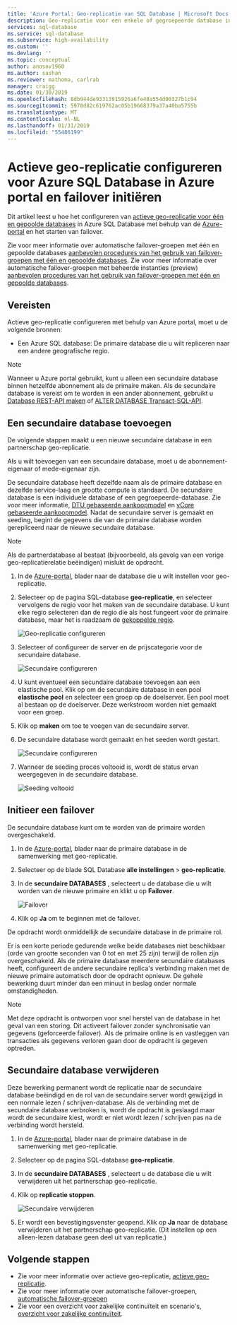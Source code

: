 ```yaml
---
title: 'Azure Portal: Geo-replicatie van SQL Database | Microsoft Docs'
description: Geo-replicatie voor een enkele of gegroepeerde database in Azure SQL Database met behulp van de Azure-portal en initiëren failover configureren
services: sql-database
ms.service: sql-database
ms.subservice: high-availability
ms.custom: ''
ms.devlang: ''
ms.topic: conceptual
author: anosov1960
ms.author: sashan
ms.reviewer: mathoma, carlrab
manager: craigg
ms.date: 01/30/2019
ms.openlocfilehash: 8db944de93313915926a6fe48a554d00327b1c94
ms.sourcegitcommit: 5978d82c619762ac05b19668379a37a40ba5755b
ms.translationtype: MT
ms.contentlocale: nl-NL
ms.lasthandoff: 01/31/2019
ms.locfileid: "55486199"
---
```

# <a name="configure-active-geo-replication-for-azure-sql-database-in-the-azure-portal-and-initiate-failover"></a>Actieve geo-replicatie configureren voor Azure SQL Database in Azure portal en failover initiëren

Dit artikel leest u hoe het configureren van [actieve geo-replicatie voor één en gepoolde databases](sql-database-active-geo-replication.md#active-geo-replication-terminology-and-capabilities) in Azure SQL Database met behulp van de [Azure-portal](http://portal.azure.com) en het starten van failover.

Zie voor meer informatie over automatische failover-groepen met één en gepoolde databases [aanbevolen procedures van het gebruik van failover-groepen met één en gepoolde databases](sql-database-auto-failover-group.md#best-practices-of-using-failover-groups-with-single-databases-and-elastic-pools). Zie voor meer informatie over automatische failover-groepen met beheerde instanties (preview) [aanbevolen procedures van het gebruik van failover-groepen met één en gepoolde databases](sql-database-auto-failover-group.md#best-practices-of-using-failover-groups-with-managed-instances).

## <a name="prerequisites"></a>Vereisten

Actieve geo-replicatie configureren met behulp van Azure portal, moet u de volgende bronnen:

* Een Azure SQL database: De primaire database die u wilt repliceren naar een andere geografische regio.

> [!Note]
Wanneer u Azure portal gebruikt, kunt u alleen een secundaire database binnen hetzelfde abonnement als de primaire maken. Als de secundaire database is vereist om te worden in een ander abonnement, gebruikt u [Database REST-API maken](https://docs.microsoft.com/rest/api/sql/databases/createorupdate) of [ALTER DATABASE Transact-SQL-API](https://docs.microsoft.com/en-us/sql/t-sql/statements/alter-database-transact-sql).

## <a name="add-a-secondary-database"></a>Een secundaire database toevoegen

De volgende stappen maakt u een nieuwe secundaire database in een partnerschap geo-replicatie.  

Als u wilt toevoegen van een secundaire database, moet u de abonnement-eigenaar of mede-eigenaar zijn.

De secundaire database heeft dezelfde naam als de primaire database en dezelfde service-laag en grootte compute is standaard. De secundaire database is een individuele database of een gegroepeerde-database. Zie voor meer informatie, [DTU gebaseerde aankoopmodel](sql-database-service-tiers-dtu.md) en [vCore gebaseerde aankoopmodel](sql-database-service-tiers-vcore.md).
Nadat de secundaire server is gemaakt en seeding, begint de gegevens die van de primaire database worden gerepliceerd naar de nieuwe secundaire database.

> [!NOTE]
> Als de partnerdatabase al bestaat (bijvoorbeeld, als gevolg van een vorige geo-replicatierelatie beëindigen) mislukt de opdracht.

1. In de [Azure-portal](http://portal.azure.com), blader naar de database die u wilt instellen voor geo-replicatie.
2. Selecteer op de pagina SQL-database **geo-replicatie**, en selecteer vervolgens de regio voor het maken van de secundaire database. U kunt elke regio selecteren dan de regio die als host fungeert voor de primaire database, maar het is raadzaam de [gekoppelde regio](../best-practices-availability-paired-regions.md).

    ![Geo-replicatie configureren](./media/sql-database-geo-replication-portal/configure-geo-replication.png)
3. Selecteer of configureer de server en de prijscategorie voor de secundaire database.

    ![Secundaire configureren](./media/sql-database-geo-replication-portal/create-secondary.png)
4. U kunt eventueel een secundaire database toevoegen aan een elastische pool. Klik op om de secundaire database in een pool **elastische pool** en selecteer een groep op de doelserver. Een pool moet al bestaan op de doelserver. Deze werkstroom worden niet gemaakt voor een groep.
5. Klik op **maken** om toe te voegen van de secundaire server.
6. De secundaire database wordt gemaakt en het seeden wordt gestart.

    ![Secundaire configureren](./media/sql-database-geo-replication-portal/seeding0.png)
7. Wanneer de seeding proces voltooid is, wordt de status ervan weergegeven in de secundaire database.

    ![Seeding voltooid](./media/sql-database-geo-replication-portal/seeding-complete.png)

## <a name="initiate-a-failover"></a>Initieer een failover

De secundaire database kunt om te worden van de primaire worden overgeschakeld.  

1. In de [Azure-portal](http://portal.azure.com), blader naar de primaire database in de samenwerking met geo-replicatie.
2. Selecteer op de blade SQL Database **alle instellingen** > **geo-replicatie**.
3. In de **secundaire DATABASES** , selecteert u de database die u wilt worden van de nieuwe primaire en klikt u op **Failover**.

    ![Failover](./media/sql-database-geo-replication-failover-portal/secondaries.png)
4. Klik op **Ja** om te beginnen met de failover.

De opdracht wordt onmiddellijk de secundaire database in de primaire rol.

Er is een korte periode gedurende welke beide databases niet beschikbaar (orde van grootte seconden van 0 tot en met 25 zijn) terwijl de rollen zijn overgeschakeld. Als de primaire database meerdere secundaire databases heeft, configureert de andere secundaire replica's verbinding maken met de nieuwe primaire automatisch door de opdracht opnieuw. De gehele bewerking duurt minder dan een minuut in beslag onder normale omstandigheden.

> [!NOTE]
> Met deze opdracht is ontworpen voor snel herstel van de database in het geval van een storing. Dit activeert failover zonder synchronisatie van gegevens (geforceerde failover).  Als de primaire online is en vastleggen van transacties als gegevens verloren gaan door de opdracht is gegeven optreden.

## <a name="remove-secondary-database"></a>Secundaire database verwijderen

Deze bewerking permanent wordt de replicatie naar de secundaire database beëindigd en de rol van de secundaire server wordt gewijzigd in een normale lezen / schrijven-database. Als de verbinding met de secundaire database verbroken is, wordt de opdracht is geslaagd maar wordt de secundaire kiest, wordt er niet wordt lezen / schrijven pas na de verbinding wordt hersteld.  

1. In de [Azure-portal](http://portal.azure.com), blader naar de primaire database in de samenwerking met geo-replicatie.
2. Selecteer op de pagina SQL-database **geo-replicatie**.
3. In de **secundaire DATABASES** , selecteert u de database die u wilt verwijderen uit het partnerschap geo-replicatie.
4. Klik op **replicatie stoppen**.

    ![Secundaire verwijderen](./media/sql-database-geo-replication-portal/remove-secondary.png)
5. Er wordt een bevestigingsvenster geopend. Klik op **Ja** naar de database verwijderen uit het partnerschap geo-replicatie. (Dit instellen op een alleen-lezen database geen deel uit van replicatie.)

## <a name="next-steps"></a>Volgende stappen

* Zie voor meer informatie over actieve geo-replicatie, [actieve geo-replicatie](sql-database-active-geo-replication.md).
* Zie voor meer informatie over automatische failover-groepen, [automatische failover-groepen](sql-database-auto-failover-group.md)
* Zie voor een overzicht voor zakelijke continuïteit en scenario's, [overzicht voor zakelijke continuïteit](sql-database-business-continuity.md).
